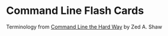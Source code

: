 # Command Line Flash Cards

Terminology from [Command Line the Hard Way](http://cli.learncodethehardway.org/book/ex1.html) by Zed A. Shaw
